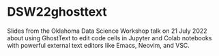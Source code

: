 # DSW22ghosttext

Slides from the Oklahoma Data Science Workshop talk on 21 July 2022 about using GhostText to edit code cells in Jupyter and Colab notebooks with powerful external text editors like Emacs, Neovim, and VSC.
